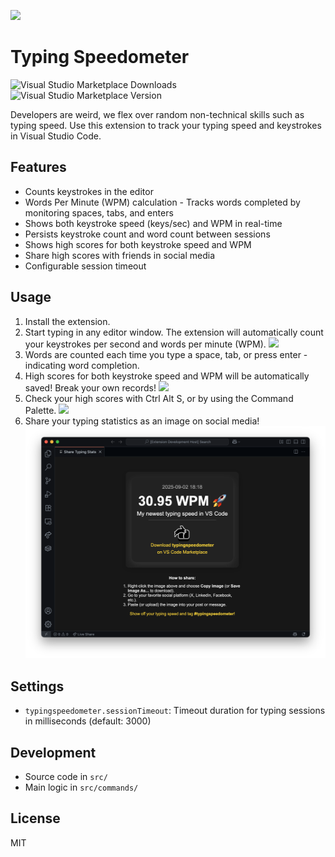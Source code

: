 ![](docs/img/icon.png)

# Typing Speedometer

![Visual Studio Marketplace Downloads](https://img.shields.io/visual-studio-marketplace/d/edvilme.typingspeedometer) 
![Visual Studio Marketplace Version](https://img.shields.io/visual-studio-marketplace/v/edvilme.typingspeedometer)


Developers are weird, we flex over random non-technical skills such as typing speed. Use this extension to track your typing speed and keystrokes in Visual Studio Code.

## Features

- Counts keystrokes in the editor
- Words Per Minute (WPM) calculation - Tracks words completed by monitoring spaces, tabs, and enters
- Shows both keystroke speed (keys/sec) and WPM in real-time
- Persists keystroke count and word count between sessions
- Shows high scores for both keystroke speed and WPM
- Share high scores with friends in social media
- Configurable session timeout

## Usage

1. Install the extension.
2. Start typing in any editor window. The extension will automatically count your keystrokes per second and words per minute (WPM).
![](docs/img/status_bar.png)
3. Words are counted each time you type a space, tab, or press enter - indicating word completion.
4. High scores for both keystroke speed and WPM will be automatically saved! Break your own records!
![](docs/img/new_high_score.png)
5. Check your high scores with <key>Ctrl</key> <key>Alt</key> <key>S</key>, or by using the Command Palette.
![](docs/img/check_high_score.png)
6. Share your typing statistics as an image on social media!
![](docs/img/share_stats.png)

## Settings

- `typingspeedometer.sessionTimeout`: Timeout duration for typing sessions in milliseconds (default: 3000)

## Development

- Source code in `src/`
- Main logic in `src/commands/`

## License

MIT
